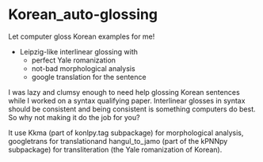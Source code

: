 # Korean_auto-glossing
Let computer gloss Korean examples for me!

 * Leipzig-like interlinear glossing with
   * perfect Yale romanization
   * not-bad morphological analysis
   * google translation for the sentence
 
I was lazy and clumsy enough to need help glossing Korean sentences while I worked on a syntax qualifying paper. Interlinear glosses in syntax should be consistent and being consistent is something computers do best. So why not making it do the job for you?

It use Kkma (part of konlpy.tag subpackage) for morphological analysis, googletrans for translationand hangul_to_jamo (part of the kPNNpy subpackage) for transliteration (the Yale romanization of Korean).
